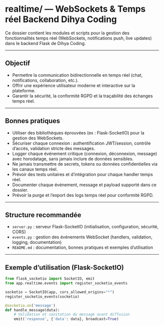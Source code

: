 # realtime/ — WebSockets & Temps réel Backend Dihya Coding

Ce dossier contient les modules et scripts pour la gestion des fonctionnalités temps réel (WebSockets, notifications push, live updates) dans le backend Flask de Dihya Coding.

---

## Objectif

- Permettre la communication bidirectionnelle en temps réel (chat, notifications, collaboration, etc.).
- Offrir une expérience utilisateur moderne et interactive sur la plateforme.
- Garantir la sécurité, la conformité RGPD et la traçabilité des échanges temps réel.

---

## Bonnes pratiques

- Utiliser des bibliothèques éprouvées (ex : Flask-SocketIO) pour la gestion des WebSockets.
- Sécuriser chaque connexion : authentification JWT/session, contrôle d’accès, validation stricte des messages.
- Logger chaque événement critique (connexion, déconnexion, message) avec horodatage, sans jamais inclure de données sensibles.
- Ne jamais transmettre de secrets, tokens ou données confidentielles via les canaux temps réel.
- Prévoir des tests unitaires et d’intégration pour chaque handler temps réel.
- Documenter chaque événement, message et payload supporté dans ce dossier.
- Prévoir la purge et l’export des logs temps réel pour conformité RGPD.

---

## Structure recommandée

- `server.py` : serveur Flask-SocketIO (initialisation, configuration, sécurité, CORS)
- `events.py` : gestion des événements WebSocket (handlers, validation, logging, documentation)
- `README.md` : documentation, bonnes pratiques et exemples d’utilisation

---

## Exemple d’utilisation (Flask-SocketIO)

```python
from flask_socketio import SocketIO, emit
from app.realtime.events import register_socketio_events

socketio = SocketIO(app, cors_allowed_origins="*")
register_socketio_events(socketio)

@socketio.on('message')
def handle_message(data):
    # Validation et sanitation du message avant diffusion
    emit('response', {'data': data}, broadcast=True)